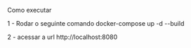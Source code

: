 Como executar

1 - Rodar o seguinte comando docker-compose up -d --build

2 - acessar a url http://localhost:8080